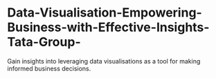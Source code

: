 # Data-Visualisation-Empowering-Business-with-Effective-Insights-Tata-Group-
Gain insights into leveraging data visualisations as a tool for making informed business decisions.
